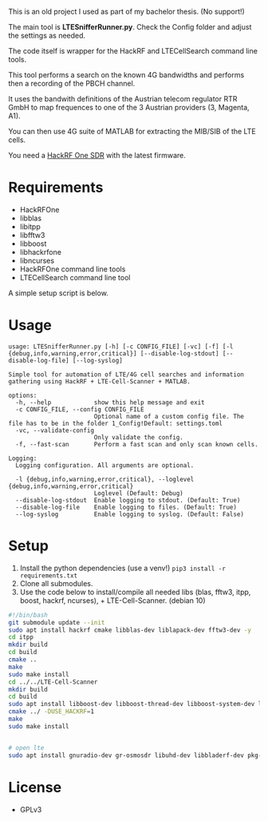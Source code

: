 This is an old project I used as part of my bachelor thesis. (No support!)

The main tool is **LTESnifferRunner.py**. Check the Config folder and adjust the settings as needed.

The code itself is wrapper for the HackRF and LTECellSearch command line tools.

This tool performs a search on the known 4G bandwidths and performs then a recording of the PBCH channel.

It uses the bandwith definitions of the Austrian telecom regulator RTR GmbH to map frequences to one of the 3 Austrian providers (3, Magenta, A1).

You can then use 4G suite of MATLAB for extracting the MIB/SIB of the LTE cells.

You need a [HackRF One SDR](https://greatscottgadgets.com/hackrf/one/) with the latest firmware.

# Requirements
* HackRFOne
* libblas
* libitpp
* libfftw3
* libboost
* libhackrfone
* libncurses
* HackRFOne command line tools
* LTECellSearch command line tool

A simple setup script is below.

# Usage
```
usage: LTESnifferRunner.py [-h] [-c CONFIG_FILE] [-vc] [-f] [-l {debug,info,warning,error,critical}] [--disable-log-stdout] [--disable-log-file] [--log-syslog]

Simple tool for automation of LTE/4G cell searches and information gathering using HackRF + LTE-Cell-Scanner + MATLAB.

options:
  -h, --help            show this help message and exit
  -c CONFIG_FILE, --config CONFIG_FILE
                        Optional name of a custom config file. The file has to be in the folder 1_Config!Default: settings.toml
  -vc, --validate-config
                        Only validate the config.
  -f, --fast-scan       Perform a fast scan and only scan known cells.

Logging:
  Logging configuration. All arguments are optional.

  -l {debug,info,warning,error,critical}, --loglevel {debug,info,warning,error,critical}
                        Loglevel (Default: Debug)
  --disable-log-stdout  Enable logging to stdout. (Default: True)
  --disable-log-file    Enable logging to files. (Default: True)
  --log-syslog          Enable logging to syslog. (Default: False)
```

# Setup
1. Install the python dependencies (use a venv!) `pip3 install -r requirements.txt`
2. Clone all submodules.
3. Use the code below to install/compile all needed libs (blas, fftw3, itpp, boost, hackrf, ncurses), + LTE-Cell-Scanner. (debian 10)
```sh
#!/bin/bash
git submodule update --init
sudo apt install hackrf cmake libblas-dev liblapack-dev fftw3-dev -y
cd itpp
mkdir build
cd build
cmake ..
make
sudo make install
cd ../../LTE-Cell-Scanner
mkdir build
cd build
sudo apt install libboost-dev libboost-thread-dev libboost-system-dev libncurses-dev libhackrf-dev
cmake ../ -DUSE_HACKRF=1
make
sudo make install


# open lte
sudo apt install gnuradio-dev gr-osmosdr libuhd-dev libbladerf-dev pkg-config libmbedtls-dev swig
```

# License
* GPLv3

